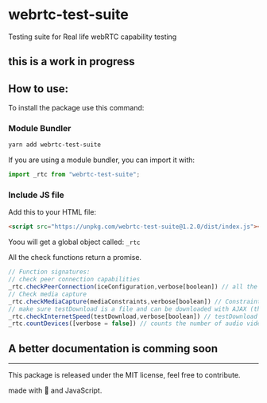 # webrtc-test-suite
Testing suite for Real life webRTC capability testing

## this is a work in progress

## How to use: 
To install the package use this command: 
### Module Bundler
```sh
yarn add webrtc-test-suite
```
If you are using a module bundler, you can import it with: 
```js
import _rtc from "webrtc-test-suite";
```
### Include JS file 
Add this to your HTML file:
```html
<script src="https://unpkg.com/webrtc-test-suite@1.2.0/dist/index.js"></script>
```
Yoou will get a global object called: `_rtc`

All the check functions return a promise.
```js
// Function signatures: 
// check peer connection capabilities
_rtc.checkPeerConnection(iceConfiguration,verbose[boolean]) // all the params are optional. If you chose to go verbose, pass a blank obe. Verbose creates logs
// Check media capture
_rtc.checkMediaCapture(mediaConstraints,verbose[boolean]) // Constraints is required. Verbose creates logs
// make sure testDownload is a file and can be downloaded with AJAX (this test uses fetch)
_rtc.checkInternetSpeed(testDownload,verbose[boolean]) // testDownload is required, return value in Mbps (Megabits Per second)
_rtc.countDevices([verbose = false]) // counts the number of audio video input output devices
```
## A better documentation is comming soon

*** 
This package is released under the MIT license, feel free to contribute.

made with 🖤 and JavaScript.